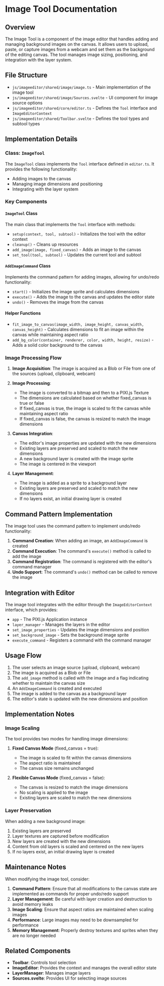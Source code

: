 # Image Tool Documentation

## Overview

The Image Tool is a component of the image editor that handles adding and managing background images on the canvas. It allows users to upload, paste, or capture images from a webcam and set them as the background of the editing canvas. The tool manages image sizing, positioning, and integration with the layer system.

## File Structure

- `js/imageeditor/shared/image/image.ts` - Main implementation of the image tool
- `js/imageeditor/shared/image/Sources.svelte` - UI component for image source options
- `js/imageeditor/shared/core/editor.ts` - Defines the `Tool` interface and `ImageEditorContext`
- `js/imageeditor/shared/Toolbar.svelte` - Defines the tool types and subtool types

## Implementation Details

### Class: `ImageTool`

The `ImageTool` class implements the `Tool` interface defined in `editor.ts`. It provides the following functionality:

- Adding images to the canvas
- Managing image dimensions and positioning
- Integrating with the layer system

### Key Components

#### `ImageTool` Class

The main class that implements the `Tool` interface with methods:

- `setup(context, tool, subtool)` - Initializes the tool with the editor context
- `cleanup()` - Cleans up resources
- `add_image(image, fixed_canvas)` - Adds an image to the canvas
- `set_tool(tool, subtool)` - Updates the current tool and subtool

#### `AddImageCommand` Class

Implements the command pattern for adding images, allowing for undo/redo functionality:

- `start()` - Initializes the image sprite and calculates dimensions
- `execute()` - Adds the image to the canvas and updates the editor state
- `undo()` - Removes the image from the canvas

#### Helper Functions

- `fit_image_to_canvas(image_width, image_height, canvas_width, canvas_height)` - Calculates dimensions to fit an image within the canvas while maintaining aspect ratio
- `add_bg_color(container, renderer, color, width, height, resize)` - Adds a solid color background to the canvas

### Image Processing Flow

1. **Image Acquisition**: The image is acquired as a Blob or File from one of the sources (upload, clipboard, webcam)
2. **Image Processing**:

   - The image is converted to a bitmap and then to a PIXI.js Texture
   - The dimensions are calculated based on whether fixed_canvas is true or false
   - If fixed_canvas is true, the image is scaled to fit the canvas while maintaining aspect ratio
   - If fixed_canvas is false, the canvas is resized to match the image dimensions

3. **Canvas Integration**:

   - The editor's image properties are updated with the new dimensions
   - Existing layers are preserved and scaled to match the new dimensions
   - A new background layer is created with the image sprite
   - The image is centered in the viewport

4. **Layer Management**:
   - The image is added as a sprite to a background layer
   - Existing layers are preserved and scaled to match the new dimensions
   - If no layers exist, an initial drawing layer is created

## Command Pattern Implementation

The image tool uses the command pattern to implement undo/redo functionality:

1. **Command Creation**: When adding an image, an `AddImageCommand` is created
2. **Command Execution**: The command's `execute()` method is called to add the image
3. **Command Registration**: The command is registered with the editor's command manager
4. **Undo Support**: The command's `undo()` method can be called to remove the image

## Integration with Editor

The image tool integrates with the editor through the `ImageEditorContext` interface, which provides:

- `app` - The PIXI.js Application instance
- `layer_manager` - Manages the layers in the editor
- `set_image_properties` - Updates the image dimensions and position
- `set_background_image` - Sets the background image sprite
- `execute_command` - Registers a command with the command manager

## Usage Flow

1. The user selects an image source (upload, clipboard, webcam)
2. The image is acquired as a Blob or File
3. The `add_image` method is called with the image and a flag indicating whether to maintain the canvas size
4. An `AddImageCommand` is created and executed
5. The image is added to the canvas as a background layer
6. The editor's state is updated with the new dimensions and position

## Implementation Notes

### Image Scaling

The tool provides two modes for handling image dimensions:

1. **Fixed Canvas Mode** (fixed_canvas = true):

   - The image is scaled to fit within the canvas dimensions
   - The aspect ratio is maintained
   - The canvas size remains unchanged

2. **Flexible Canvas Mode** (fixed_canvas = false):
   - The canvas is resized to match the image dimensions
   - No scaling is applied to the image
   - Existing layers are scaled to match the new dimensions

### Layer Preservation

When adding a new background image:

1. Existing layers are preserved
2. Layer textures are captured before modification
3. New layers are created with the new dimensions
4. Content from old layers is scaled and centered on the new layers
5. If no layers exist, an initial drawing layer is created

## Maintenance Notes

When modifying the image tool, consider:

1. **Command Pattern**: Ensure that all modifications to the canvas state are implemented as commands for proper undo/redo support
2. **Layer Management**: Be careful with layer creation and destruction to avoid memory leaks
3. **Image Scaling**: Ensure that aspect ratios are maintained when scaling images
4. **Performance**: Large images may need to be downsampled for performance
5. **Memory Management**: Properly destroy textures and sprites when they are no longer needed

## Related Components

- **Toolbar**: Controls tool selection
- **ImageEditor**: Provides the context and manages the overall editor state
- **LayerManager**: Manages image layers
- **Sources.svelte**: Provides UI for selecting image sources
